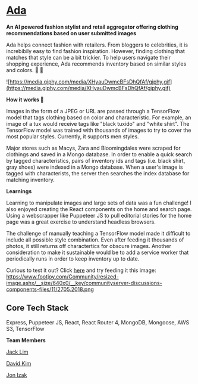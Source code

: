 # [Ada](http://18.222.219.218:4000/)
**An AI powered fashion stylist and retail aggregator offering clothing recommendations based on user submitted images**

Ada helps connect fashion with retailers. From bloggers to celebrities, it is increbibily easy to find fashion inspiration. 
However, finding clothing that matches that style can be a bit trickier. To help users navigate their shopping experience, 
Ada recommends inventory based on similar styles and colors. :high_heel: :tophat:


![https://media.giphy.com/media/XHyauDwmcBFsDhQfAf/giphy.gif](https://media.giphy.com/media/XHyauDwmcBFsDhQfAf/giphy.gif)

**How it works :mag_right:**

Images in the form of a JPEG or URL are passed through a TensorFlow model that tags clothing based on color 
and characteristic. For example, an image of a tux would receive tags like "black tuxido" and "white shirt". 
The TensorFlow model was trained with thousands of images to try to cover the most popular styles. Currently, 
it supports men styles. 

Major stores such as Macys, Zara and Bloomingdales were scraped for clothings and saved in a Mongo database. In order 
to enable a quick search by tagged characteristics, pairs of inventory ids and tags (i.e. black shirt, gray shoes) were indexed in a Mongo database. 
When a user's image is tagged with characterists, the server then searches the index database for matching inventory. 

**Learnings**

Learning to manipulate images and large sets of data was a fun challenge! I also enjoyed creating the React components 
on the home and search page. Using a webscrapper like Puppeteer JS to pull editorial stories for the home page was a great exercise to understand headless browsers.

The challenge of manually teaching a TensorFlow model made it difficult to include all possible style combination. 
Even after feeding it thousands of photos, it still returns off charactertics for obscure images.  Another consideration to make it sustainable would be to add a service
worker that periodically runs in order to keep inventory up to date.

Curious to test it out? Click [here](http://18.222.219.218:4000/) and try feeding it this image: 
https://www.footjoy.com/Community/resized-image.ashx/__size/640x0/__key/communityserver-discussions-components-files/11/2705.2018.png

## Core Tech Stack


Express, Puppeteer JS, React, React Router 4, MongoDB, Mongoose, AWS S3, TensorFlow 

**Team Members**

[Jack Lim](https://github.com/thecodingjack)

[David Kim](https://github.com/Chronobreak)

[Jon Izak](https://github.com/jonizak)
